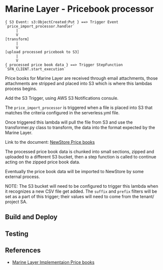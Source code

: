 # Marine Layer - Pricebook processor

```
{ S3 Event: s3:ObjectCreated:Put } ==> Trigger Event `price_import_processor.handler`
     |
     V
[transform]
     |
     V
[upload processed pricebook to S3]
     |
     V
{ processed price book data } ==> Trigger StepFunction `SFN_CLIENT.start_execution`
```

Price books for Marine Layer are received through email attachments, those attachments
are stripped and placed into S3 which is where this lambdas process begins.

Add the S3 Trigger, using AWS S3 Notifications consule.

The `price_import_processor` is triggered when a file is placed into S3 that matches
the criteria configured in the serverless.yml file.

Once triggered this lambda will pull the file from S3 and use the transformer.py class to transform,
the data into the format expected by the Marine Layer.

Link to the document:
[NewStore Price books](https://goodscloud.atlassian.net/wiki/spaces/ML/pages/1494155351/Prices)

The processed price book data is
chunked into small sections, zipped and uploaded to a different S3 bucket, then
a step function is called to continue acting on the zipped price book data.

Eventually the price book data will be imported to NewStore by some external
process.

NOTE: The S3 bucket will need to be configured to trigger this lambda when it
recognizes a new CSV file get added. The `suffix` and `prefix` filters will be
set as a part of this trigger; their values will need to come from the tenant/
project SA.

## Build and Deploy



## Testing



## References

- [Marine Layer Implementaion Price books](https://goodscloud.atlassian.net/wiki/spaces/ML/pages/1481048332/Price+book)


